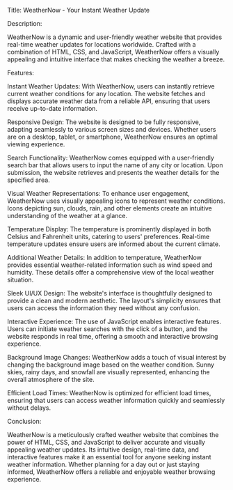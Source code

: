 Title: WeatherNow - Your Instant Weather Update

Description:

WeatherNow is a dynamic and user-friendly weather website that provides real-time weather updates for locations worldwide. Crafted with a combination of HTML, CSS, and JavaScript, WeatherNow offers a visually appealing and intuitive interface that makes checking the weather a breeze.

Features:

Instant Weather Updates: With WeatherNow, users can instantly retrieve current weather conditions for any location. The website fetches and displays accurate weather data from a reliable API, ensuring that users receive up-to-date information.

Responsive Design: The website is designed to be fully responsive, adapting seamlessly to various screen sizes and devices. Whether users are on a desktop, tablet, or smartphone, WeatherNow ensures an optimal viewing experience.

Search Functionality: WeatherNow comes equipped with a user-friendly search bar that allows users to input the name of any city or location. Upon submission, the website retrieves and presents the weather details for the specified area.

Visual Weather Representations: To enhance user engagement, WeatherNow uses visually appealing icons to represent weather conditions. Icons depicting sun, clouds, rain, and other elements create an intuitive understanding of the weather at a glance.

Temperature Display: The temperature is prominently displayed in both Celsius and Fahrenheit units, catering to users' preferences. Real-time temperature updates ensure users are informed about the current climate.

Additional Weather Details: In addition to temperature, WeatherNow provides essential weather-related information such as wind speed and humidity. These details offer a comprehensive view of the local weather situation.

Sleek UI/UX Design: The website's interface is thoughtfully designed to provide a clean and modern aesthetic. The layout's simplicity ensures that users can access the information they need without any confusion.

Interactive Experience: The use of JavaScript enables interactive features. Users can initiate weather searches with the click of a button, and the website responds in real time, offering a smooth and interactive browsing experience.

Background Image Changes: WeatherNow adds a touch of visual interest by changing the background image based on the weather condition. Sunny skies, rainy days, and snowfall are visually represented, enhancing the overall atmosphere of the site.

Efficient Load Times: WeatherNow is optimized for efficient load times, ensuring that users can access weather information quickly and seamlessly without delays.

Conclusion:

WeatherNow is a meticulously crafted weather website that combines the power of HTML, CSS, and JavaScript to deliver accurate and visually appealing weather updates. Its intuitive design, real-time data, and interactive features make it an essential tool for anyone seeking instant weather information. Whether planning for a day out or just staying informed, WeatherNow offers a reliable and enjoyable weather browsing experience.
